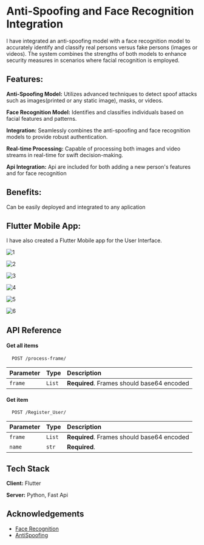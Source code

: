 # Anti-Spoofing and Face Recognition Integration
I have integrated an anti-spoofing model with a face recognition model to accurately identify and classify real persons versus fake persons (images or videos). The system combines the strengths of both models to enhance security measures in scenarios where facial recognition is employed.

## Features:

**Anti-Spoofing Model:** Utilizes advanced techniques to detect spoof attacks such as images(printed or any static image), masks, or videos.

**Face Recognition Model:** Identifies and classifies individuals based on facial features and patterns.

**Integration:** Seamlessly combines the anti-spoofing and face recognition models to provide robust authentication.

**Real-time Processing:** Capable of processing both images and video streams in real-time for swift decision-making.

**Api Integration:** Api are included for both adding a new person's features and for face recognition

## Benefits:
Can be easily deployed and integrated to any aplication


## Flutter Mobile App:
I have also created a Flutter Mobile app for the User Interface.

![1](https://github.com/adil-127/Facial-Recognition/assets/107793520/45176cd2-758c-4193-94a4-53e9d58b49f0)


![2](https://github.com/adil-127/Facial-Recognition/assets/107793520/eeeb7058-a480-402e-9173-81c04b34228e)

![3](https://github.com/adil-127/Facial-Recognition/assets/107793520/e7272c3b-f97a-42f2-a5b0-5e9bde3be835)

![4](https://github.com/adil-127/Facial-Recognition/assets/107793520/cc807e5e-f954-47b8-8639-4fc017a7d77b)

![5](https://github.com/adil-127/Facial-Recognition/assets/107793520/614f3c53-cae5-44d0-8320-a49fb3c20449)

![6](https://github.com/adil-127/Facial-Recognition/assets/107793520/1c5d3047-f393-4c7f-b25b-74ae500b4339)



## API Reference

#### Get all items

```http
  POST /process-frame/
```

| Parameter | Type     | Description                |
| :-------- | :------- | :------------------------- |
| `frame` | `List` | **Required**. Frames should base64 encoded |

#### Get item

```http
  POST /Register_User/
```

| Parameter | Type     | Description                       |
| :-------- | :------- | :-------------------------------- |
| `frame`      | `List` | **Required**. Frames should base64 encoded |
| `name`      | `str` | **Required**.  |



## Tech Stack

**Client:** Flutter

**Server:** Python, Fast Api


## Acknowledgements

 - [Face Recognition](https://github.com/vectornguyen76/face-recognition/tree/master)
 - [AntiSpoofing](https://github.com/computervisioneng/Silent-Face-Anti-Spoofing)
